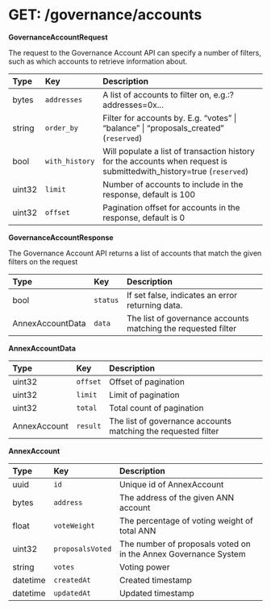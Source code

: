 # GET: /governance/accounts

**GovernanceAccountRequest**

The request to the Governance Account API can specify a number of filters, such as which accounts to retrieve information about.

| Type | Key | Description |
| :--- | :--- | :--- |
| bytes | `addresses` | A list of accounts to filter on, e.g.:?addresses=0x... |
| string | `order_by` | Filter for accounts by. E.g. “votes” \| “balance” \| “proposals\_created” \(`reserved`\) |
| bool | `with_history` | Will populate a list of transaction history for the accounts when request is submittedwith\_history=true \(`reserved`\) |
| uint32 | `limit` | Number of accounts to include in the response, default is 100 |
| uint32 | `offset` | Pagination offset for accounts in the response, default is 0 |

**GovernanceAccountResponse**

The Governance Account API returns a list of accounts that match the given filters on the request

| Type | Key | Description |
| :--- | :--- | :--- |
| bool | `status` | If set false, indicates an error returning data. |
| AnnexAccountData | `data` | The list of governance accounts matching the requested filter |

**AnnexAccountData**

| **Type** | Key | Description |
| :--- | :--- | :--- |
| uint32 | `offset` | Offset of pagination |
| uint32 | `limit` | Limit of pagination |
| uint32 | `total` | Total count of pagination |
| AnnexAccount | `result` | The list of governance accounts matching the requested filter |

**AnnexAccount**

| Type | Key | Description |
| :--- | :--- | :--- |
| uuid | `id` | Unique id of AnnexAccount |
| bytes | `address` | The address of the given ANN account |
| float | `voteWeight` | The percentage of voting weight of total ANN |
| uint32 | `proposalsVoted` | The number of proposals voted on in the Annex Governance System |
| string | `votes` | Voting power |
| datetime | `createdAt` | Created timestamp |
| datetime | `updatedAt` | Updated timestamp |

